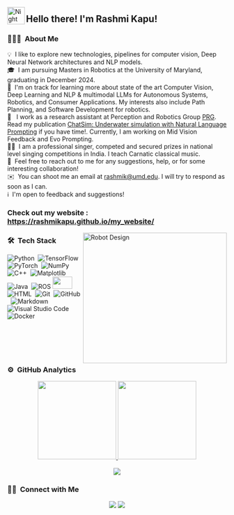 

<!--
### Hi there 👋
**rashmikapu/rashmikapu** is a ✨ _special_ ✨ repository because its `README.md` (this file) appears on your GitHub profile.
Here are some ideas to get you started:

- 🔭 I’m currently working on ...
- 🌱 I’m currently learning ...
- 👯 I’m looking to collaborate on ...
- 🤔 I’m looking for help with ...
- 💬 Ask me about ...
- 📫 How to reach me: ...
- 😄 Pronouns: ...
- ⚡ Fun fact: ...
-->
<!-- <p align="center">
<img src="YOUR IMAGE" width="400" height="600"
</p> -->

<img alt="Night Coding" src="https://user-images.githubusercontent.com/40200916/183264451-47b5c893-c26f-4862-a4d2-98918acabd6c.gif" width='40' align="left"/><h2>Hello there! I'm Rashmi Kapu!</h2>

### 👨🏻‍💻 &nbsp;About Me

💡 &nbsp;I like to explore new technologies, pipelines for computer vision, Deep Neural Network architectures and NLP models.\
🎓 &nbsp;I am pursuing Masters in Robotics at the University of Maryland, graduating in December 2024.\
🤖 &nbsp;I'm on track for learning more about state of the art Computer Vision, Deep Learning and NLP & multimodal LLMs for Autonomous Systems, Robotics, and Consumer Applications. My interests also include Path Planning, and Software Development for robotics.\
📄 &nbsp; I work as a research assistant at Perception and Robotics Group [PRG](https://prg.cs.umd.edu/). Read my publication [ChatSim: Underwater simulation with Natural Language Prompting](https://ieeexplore.ieee.org/document/10337406) if you have time!. Currently, I am working on Mid Vision Feedback and Evo Prompting.\
👩‍🎨 &nbsp;I am a professional singer, competed and secured prizes in national level singing competitions in India. I teach Carnatic classical music.\
💬 &nbsp;Feel free to reach out to me for any suggestions, help, or for some interesting collaboration!\
✉️ &nbsp;You can shoot me an email at rashmik@umd.edu. I will try to respond as soon as I can.\
:information_source: &nbsp;I'm open to feedback and suggestions!

### Check out my website : https://rashmikapu.github.io/my_website/
<img alt="Robot Design" src="https://user-images.githubusercontent.com/40200916/183264737-d8d2f9e0-b501-4142-b10f-08131e2439c2.gif" align="right" width="330" height="300"/>

### 🛠 &nbsp;Tech Stack

![Python](https://img.shields.io/badge/-Python-05122A?style=for-the-badge&logo=python)&nbsp;
![TensorFlow](https://img.shields.io/badge/TensorFlow-%23FF6F00.svg?style=for-the-badge&logo=TensorFlow&logoColor=white)&nbsp;
![PyTorch](https://img.shields.io/badge/PyTorch-%23EE4C2C.svg?style=for-the-badge&logo=PyTorch&logoColor=white)&nbsp;
![NumPy](https://img.shields.io/badge/numpy-%23013243.svg?style=for-the-badge&logo=numpy&logoColor=white)&nbsp;\
![C++](https://img.shields.io/badge/-C++-05122A?style=for-the-badge&logo=C%2B%2B&logoColor=00599C)&nbsp;
![Matplotlib](https://img.shields.io/badge/Matplotlib-%23ffffff.svg?style=for-the-badge&logo=Matplotlib&logoColor=black)&nbsp;
![Java](https://img.shields.io/badge/-Java-05122A?style=for-the-badge&logo=Java&logoColor=FFA518)&nbsp;
![ROS](https://img.shields.io/badge/ros-%230A0FF9.svg?style=for-the-badge&logo=ros&logoColor=white)
<img src="https://user-images.githubusercontent.com/40200916/183264814-f13b2403-10c2-47b4-863c-353aafc0a42d.jpeg" height="28" width="45" />\
![HTML](https://img.shields.io/badge/-HTML-05122A?style=for-the-badge&logo=HTML5)&nbsp;
![Git](https://img.shields.io/badge/-Git-05122A?style=for-the-badge&logo=git)&nbsp;
![GitHub](https://img.shields.io/badge/-GitHub-05122A?style=for-the-badge&logo=github)&nbsp;
![Markdown](https://img.shields.io/badge/-Markdown-05122A?style=for-the-badge&logo=markdown)\
![Visual Studio Code](https://img.shields.io/badge/-Visual%20Studio%20Code-05122A?style=for-the-badge&logo=visual-studio-code&logoColor=007ACC)&nbsp;
![Docker](https://img.shields.io/badge/docker-%230db7ed.svg?style=for-the-badge&logo=docker&logoColor=white)

<br><br>
<br><br>

### ⚙️ &nbsp;GitHub Analytics

<p align="center">
<a href="https://github.com/rashmikapu">
  <img height="180em" src="https://github-readme-stats-eight-theta.vercel.app/api?username=rashmikapu&show_icons=true&theme=algolia&include_all_commits=true&count_private=true"/>
  <img height="180em" src="https://github-readme-stats-eight-theta.vercel.app/api/top-langs/?username=rashmikapu&layout=compact&langs_count=8&theme=algolia"/>
</a>
  <br><br>
  <img src="https://komarev.com/ghpvc/?username=rashmikapu&color=blueviolet&&style=for-the-badge">
</p>

### 🤝🏻 &nbsp;Connect with Me

<p align="center">
<a href="https://www.linkedin.com/in/rashmi-kapu/"><img src="https://img.shields.io/badge/-LinkedIn-0077B5?style=for-the-badge&logo=Linkedin&logoColor=white"/></a>
<a href="mailto:rashmik@umd.edu"><img src="https://img.shields.io/badge/-Email-D14836?style=for-the-badge&logo=Gmail&logoColor=white"/></a>
</p>
